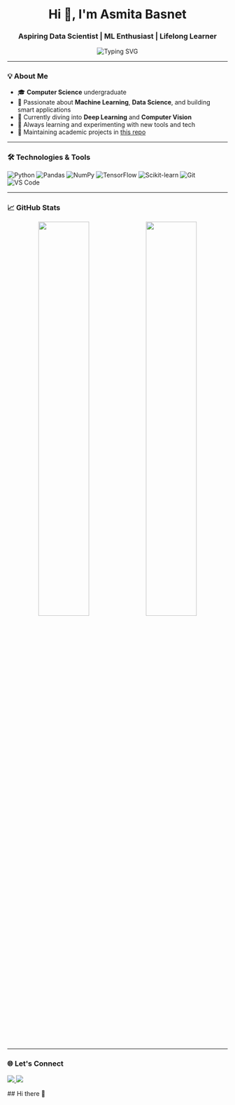 <h1 align="center">Hi 👋, I'm Asmita Basnet</h1>
<h3 align="center">Aspiring Data Scientist | ML Enthusiast | Lifelong Learner</h3>

<p align="center">
  <img src="https://readme-typing-svg.demolab.com?font=Fira+Code&size=20&pause=1000&color=F78DA7&center=true&vCenter=true&width=435&lines=Welcome+to+my+GitHub!;I+love+solving+real-world+problems+%F0%9F%A7%91%E2%80%8D%F0%9F%92%BB;Exploring+Data+%26+Building+ML+Models" alt="Typing SVG" />
</p>

---

### 💡 About Me

- 🎓 **Computer Science** undergraduate  
- 🤖 Passionate about **Machine Learning**, **Data Science**, and building smart applications  
- 🧠 Currently diving into **Deep Learning** and **Computer Vision**
- 🌱 Always learning and experimenting with new tools and tech
- 📁 Maintaining academic projects in [this repo](https://github.com/AsmitaBasnet/Academic)

---

### 🛠️ Technologies & Tools

![Python](https://img.shields.io/badge/-Python-3776AB?style=flat&logo=python&logoColor=white)
![Pandas](https://img.shields.io/badge/-Pandas-150458?style=flat&logo=pandas&logoColor=white)
![NumPy](https://img.shields.io/badge/-NumPy-013243?style=flat&logo=numpy&logoColor=white)
![TensorFlow](https://img.shields.io/badge/-TensorFlow-FF6F00?style=flat&logo=tensorflow&logoColor=white)
![Scikit-learn](https://img.shields.io/badge/-Scikit--Learn-F7931E?style=flat&logo=scikitlearn&logoColor=white)
![Git](https://img.shields.io/badge/-Git-F05032?style=flat&logo=git&logoColor=white)
![VS Code](https://img.shields.io/badge/-VSCode-007ACC?style=flat&logo=visual-studio-code)

---

### 📈 GitHub Stats

<p align="center">
  <img src="https://github-readme-stats.vercel.app/api?username=AsmitaBasnet&show_icons=true&theme=radical" width="48%" />
  <img src="https://github-readme-streak-stats.herokuapp.com?user=AsmitaBasnet&theme=radical" width="48%" />
</p>

---

### 🌐 Let's Connect

<p>
  <a href="www.linkedin.com/in/asmita-basnet-105b21225" target="_blank">
    <img src="https://img.shields.io/badge/LinkedIn-0077B5?style=flat&logo=linkedin&logoColor=white" />
  </a>
  <a href="mailto:basnetasmi4@gmail.com">
    <img src="https://img.shields.io/badge/Gmail-D14836?style=flat&logo=gmail&logoColor=white" />
  </a>
</p>
## Hi there 👋

<!--
**AsmitaBasnet/AsmitaBasnet** is a ✨ _special_ ✨ repository because its `README.md` (this file) appears on your GitHub profile.

Here are some ideas to get you started:

- 🔭 I’m currently working on ...
- 🌱 I’m currently learning ...
- 👯 I’m looking to collaborate on ...
- 🤔 I’m looking for help with ...
- 💬 Ask me about ...
- 📫 How to reach me: ...
- 😄 Pronouns: ...
- ⚡ Fun fact: ...
-->
